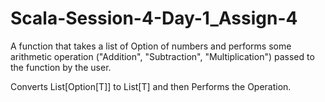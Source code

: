 # Scala-Session-4-Day-1_Assign-4


A function that takes a list of Option of numbers and performs some arithmetic operation ("Addition", "Subtraction", "Multiplication") passed to the function by the user.

Converts List[Option[T]] to List[T] and then Performs the Operation.
